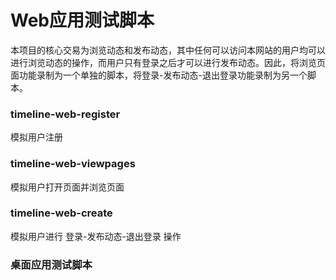 # Web应用测试脚本

本项目的核心交易为浏览动态和发布动态，其中任何可以访问本网站的用户均可以进行浏览动态的操作，而用户只有登录之后才可以进行发布动态。因此，将浏览页面功能录制为一个单独的脚本，将登录-发布动态-退出登录功能录制为另一个脚本。

### timeline-web-register

模拟用户注册

### timeline-web-viewpages

模拟用户打开页面并浏览页面

### timeline-web-create

模拟用户进行   登录-发布动态-退出登录   操作



### 桌面应用测试脚本

